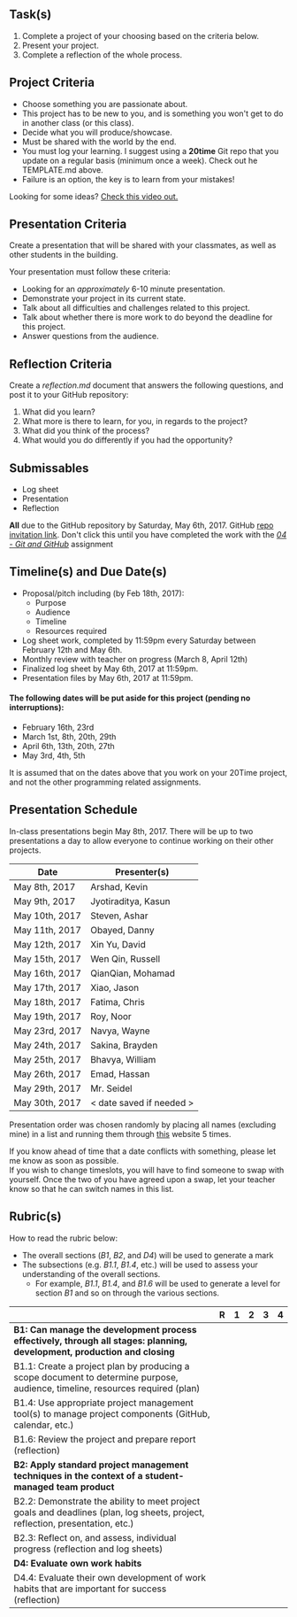 
Task(s)
-------
1. Complete a project of your choosing based on the criteria below.
2. Present your project.
3. Complete a reflection of the whole process.


Project Criteria
--------
* Choose something you are passionate about.
* This project has to be new to you, and is something you won't get to do in another class (or this class).
* Decide what you will produce/showcase.
* Must be shared with the world by the end.
* You must log your learning.  I suggest using a **20time** Git repo that you update on a regular basis (minimum once a week).  Check out he TEMPLATE.md above.
* Failure is an option, the key is to learn from your mistakes!

Looking for some ideas? [Check this video out.](https://www.youtube.com/watch?v=xupHuEk8p7g)


Presentation Criteria
-----------
Create a presentation that will be shared with your classmates, as well as other students in the building.

Your presentation must follow these criteria:
* Looking for an _approximately_ 6-10 minute presentation.
* Demonstrate your project in its current state.
* Talk about all difficulties and challenges related to this project.
* Talk about whether there is more work to do beyond the deadline for this project.
* Answer questions from the audience.

Reflection Criteria
-----------
Create a _reflection.md_ document that answers the following questions, and post it to your GitHub repository:  

1. What did you learn?  
2. What more is there to learn, for you, in regards to the project?  
3. What did you think of the process?  
4. What would you do differently if you had the opportunity?

Submissables
------------
* Log sheet
* Presentation
* Reflection

**All** due to the GitHub repository by Saturday, May 6th, 2017.
GitHub [repo invitation link](https://classroom.github.com/assignment-invitations/387e6ad6238dea2f35ddb03008581a04).  Don't click this until you have completed the work with the _[04 - Git and GitHub](https://github.com/mrseidel-classes/ICS4U/tree/master/Assignments/04%20-%20Git%20and%20GitHub)_ assignment

Timeline(s) and Due Date(s)
----------
* Proposal/pitch including (by Feb 18th, 2017):
  * Purpose
  * Audience
  * Timeline
  * Resources required
* Log sheet work, completed by 11:59pm every Saturday between February 12th and May 6th.
* Monthly review with teacher on progress (March 8, April 12th)
* Finalized log sheet by May 6th, 2017 at 11:59pm.
* Presentation files by May 6th, 2017 at 11:59pm.

#### The following dates will be put aside for this project (pending no interruptions):
* February 16th, 23rd
* March 1st, 8th, 20th, 29th
* April 6th, 13th, 20th, 27th
* May 3rd, 4th, 5th

It is assumed that on the dates above that you work on your 20Time project, and not the other programming related assignments.

Presentation Schedule
----------------------
In-class presentations begin May 8th, 2017. There will be up to two presentations a day to allow everyone to continue working on their other projects.

| Date                | Presenter(s)  |
| ------------------- | ---------- |
| May 8th, 2017  | Arshad, Kevin  |
| May 9th, 2017  | Jyotiraditya, Kasun |
| May 10th, 2017  | Steven, Ashar |
| May 11th, 2017  | Obayed, Danny |
| May 12th, 2017  | Xin Yu, David |
| May 15th, 2017  | Wen Qin, Russell |
| May 16th, 2017  | QianQian, Mohamad |
| May 17th, 2017  | Xiao, Jason |
| May 18th, 2017  | Fatima, Chris |
| May 19th, 2017  | Roy, Noor |
| May 23rd, 2017  | Navya, Wayne |
| May 24th, 2017  | Sakina, Brayden |
| May 25th, 2017  | Bhavya, William |
| May 26th, 2017  | Emad, Hassan |
| May 29th, 2017  | Mr. Seidel |
| May 30th, 2017  | < date saved if needed >  |

Presentation order was chosen randomly by placing all names (excluding mine) in a list and running them through [this](https://www.random.org/lists/) website 5 times.

If you know ahead of time that a date conflicts with something, please let me know as soon as possible.  
If you wish to change timeslots, you will have to find someone to swap with yourself.  Once the two of you have agreed upon a swap, let your teacher know so that he can switch names in this list.


Rubric(s)
---------
How to read the rubric below:
* The overall sections (_B1_, _B2_, and _D4_) will be used to generate a mark
* The subsections (e.g. _B1.1_, _B1.4_, etc.) will be used to assess your understanding of the overall sections.
  * For example, _B1.1_, _B1.4_, and _B1.6_ will be used to generate a level for section _B1_ and so on through the various sections.

| | R | 1 | 2 | 3 | 4 |
|---| --- | --- | --- | --- | --- |
| **B1: Can manage the development process effectively, through all stages: planning, development, production and closing**  | | | | | |
| B1.1: Create a project plan by producing a scope document to determine purpose, audience, timeline, resources required (plan)  | | | | | |
| B1.4: Use appropriate project management tool(s) to manage project components (GitHub, calendar, etc.) | | | | | |
| B1.6: Review the project and prepare report (reflection)  | | | | | |
| **B2: Apply standard project management techniques in the context of a student-managed team product**  | | | | | |
| B2.2: Demonstrate the ability to meet project goals and deadlines (plan, log sheets, project, reflection, presentation, etc.)  | | | | | |
| B2.3: Reflect on, and assess, individual progress (reflection and log sheets)  | | | | | |
| **D4: Evaluate own work habits**  | | | | | |
| D4.4: Evaluate their own development of work habits that are important for success (reflection)  | | | | | |
